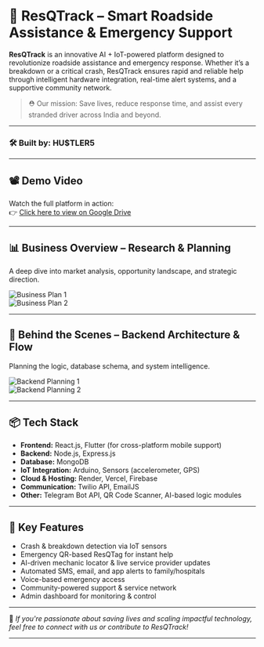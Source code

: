 # 🚨 ResQTrack – Smart Roadside Assistance & Emergency Support

**ResQTrack** is an innovative AI + IoT-powered platform designed to revolutionize roadside assistance and emergency response. Whether it’s a breakdown or a critical crash, ResQTrack ensures rapid and reliable help through intelligent hardware integration, real-time alert systems, and a supportive community network.

> ⛑️ Our mission: Save lives, reduce response time, and assist every stranded driver across India and beyond.

---

### 🛠️ Built by: **HU$TLER5**

---

## 📽️ Demo Video  
Watch the full platform in action:  
👉 [Click here to view on Google Drive](https://drive.google.com/file/d/17eLjHWzF9BDr8P2Nw03Sy7bKHnkDPsfD/view?usp=sharing)

---

## 📊 Business Overview – Research & Planning  
A deep dive into market analysis, opportunity landscape, and strategic direction.

![Business Plan 1]()  
![Business Plan 2]()

---

## 🧠 Behind the Scenes – Backend Architecture & Flow  
Planning the logic, database schema, and system intelligence.

![Backend Planning 1]()  
![Backend Planning 2]()  


---

## 📦 Tech Stack

- **Frontend:** React.js, Flutter (for cross-platform mobile support)  
- **Backend:** Node.js, Express.js  
- **Database:** MongoDB  
- **IoT Integration:** Arduino, Sensors (accelerometer, GPS)  
- **Cloud & Hosting:** Render, Vercel, Firebase  
- **Communication:** Twilio API, EmailJS  
- **Other:** Telegram Bot API, QR Code Scanner, AI-based logic modules

---

## 📌 Key Features

- Crash & breakdown detection via IoT sensors  
- Emergency QR-based ResQTag for instant help  
- AI-driven mechanic locator & live service provider updates  
- Automated SMS, email, and app alerts to family/hospitals  
- Voice-based emergency access  
- Community-powered support & service network  
- Admin dashboard for monitoring & control

---

📣 *If you're passionate about saving lives and scaling impactful technology, feel free to connect with us or contribute to ResQTrack!*

---

